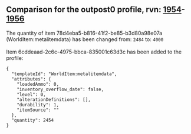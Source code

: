 ## Comparison for the outpost0 profile, rvn: [1954](https://github.com/PRO100KatYT/FortniteProfileRevisions/tree/main/profiles/outpost0/1954%20outpost0.json)-[1956](https://github.com/PRO100KatYT/FortniteProfileRevisions/tree/main/profiles/outpost0/1956%20outpost0.json)

The quantity of item 78d4eba5-b816-41f2-be85-b3d80a98e07a (WorldItem:metalitemdata) has been changed from: `2484` to: `4000`
<br><br>
Item 6cddeaad-2c6c-4975-bbca-835001c63d3c has been added to the profile:

```
{
  "templateId": "WorldItem:metalitemdata",
  "attributes": {
    "loadedAmmo": 0,
    "inventory_overflow_date": false,
    "level": 0,
    "alterationDefinitions": [],
    "durability": 1,
    "itemSource": ""
  },
  "quantity": 2454
}
```

<br><br>
